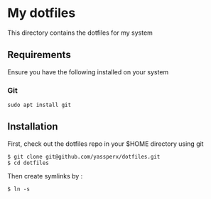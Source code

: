 # My dotfiles

This directory contains the dotfiles for my system

## Requirements

Ensure you have the following installed on your system

### Git

```
sudo apt install git
```

## Installation

First, check out the dotfiles repo in your $HOME directory using git

```
$ git clone git@github.com/yassperx/dotfiles.git
$ cd dotfiles
```

Then create symlinks by : 

```
$ ln -s
```
